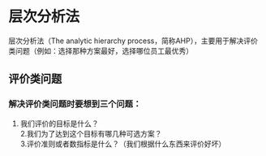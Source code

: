 # 层次分析法
层次分析法（The analytic hierarchy process，简称AHP），主要用于解决评价类问题（例如：选择那种方案最好，选择哪位员工最优秀）
## 评价类问题
### 解决评价类问题时要想到三个问题：  
1. 我们评价的目标是什么？    
2.我们为了达到这个目标有哪几种可选方案？   
3.评价准则或者数指标是什么？（我们根据什么东西来评价好坏）
